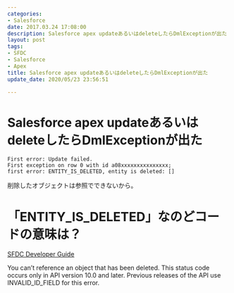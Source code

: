 ```yaml
---
categories:
- Salesforce
date: 2017.03.24 17:08:00
description: Salesforce apex updateあるいはdeleteしたらDmlExceptionが出た
layout: post
tags:
- SFDC
- Salesforce
- Apex
title: Salesforce apex updateあるいはdeleteしたらDmlExceptionが出た
update_date: 2020/05/23 23:56:51

---
```


# Salesforce apex updateあるいはdeleteしたらDmlExceptionが出た

```
First error: Update failed.
First exception on row 0 with id a08xxxxxxxxxxxxxxx; 
first error: ENTITY_IS_DELETED, entity is deleted: []
```

削除したオブジェクトは参照でできないから。


# 「ENTITY_IS_DELETED」なのどコードの意味は？

<a target="_blank" class="btn" href="https://developer.salesforce.com/docs/atlas.en-us.api.meta/api/sforce_api_calls_concepts_core_data_objects.htm">SFDC Developer Guide</a>

<div class="note primary">You can’t reference an object that has been deleted. 
This status code occurs only in API version 10.0 and later. 
Previous releases of the API use INVALID_ID_FIELD for this error.
</div>